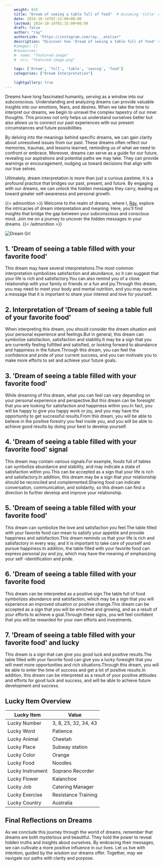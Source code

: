 ```yaml
---
    weight: 615
    title: "Dream of seeing a table full of food"  # Assuming 'title' column exists
    date: 2024-10-14T02:15:00+08:00
    lastmod: 2024-10-14T02:15:00+08:00
    draft: false
    author: "ray"
    authorLink: "https://instagram.com/ray._.atelier"
    description: "Discover how 'Dream of seeing a table full of food' can interpret your future and uncover its significant meanings in your life."
    #images: []
    #resources:
    #- name: "featured-image"
    #  src: "featured-image.png"
    
    tags: ['Dream', 'full', 'table', 'seeing', 'food']
    categories: ["Dream Interpretation"]
    
    lightgallery: true
---
```

    
Dreams have long fascinated humanity, serving as a window into our subconscious. Understanding and analyzing dreams can provide valuable insights into our emotions, fears, and desires. When we take the time to interpret our dreams, we begin to unravel the complex tapestry of our inner thoughts. This process not only helps us understand ourselves better but also allows us to connect our past experiences with our present circumstances and future possibilities.

By delving into the meanings behind specific dreams, we can gain clarity about unresolved issues from our past. These dreams often reflect our memories, traumas, and lessons learned, reminding us of what we need to confront or embrace. Moreover, dreams can serve as a guide for our future, revealing our aspirations and potential paths we may take. They can provide warnings or encouragement, nudging us toward decisions that align with our true selves.

Ultimately, dream interpretation is more than just a curious pastime; it is a profound practice that bridges our past, present, and future. By engaging with our dreams, we can unlock the hidden messages they carry, leading us toward greater self-awareness and personal growth.

{{< admonition >}}
Welcome to the realm of dreams, where I, [Ray](https://instagram.com/ray._.atelier), explore the intricacies of dream interpretation and meaning. Here, you’ll find insights that bridge the gap between your subconscious and conscious mind. Join me on a journey to uncover the hidden messages in your dreams.
{{< /admonition >}}

![Dream Grl](https://cdn.pixabay.com/photo/2017/11/02/03/35/gothic-2910057_1280.jpg "Dream Grl")

## 1. 'Dream of seeing a table filled with your favorite food'
This dream may have several interpretations.The most common interpretation symbolizes satisfaction and abundance, so it can suggest that your life is rich and satisfactory.You can also remind you of a close relationship with your family or friends or a fun and joy.Through this dream, you may need to meet your body and mental nutrition, and you may receive a message that it is important to share your interest and love for yourself.

## 2. Interpretation of 'Dream of seeing a table full of your favorite food'
When interpreting this dream, you should consider the dream situation and your personal experience and feelings.But in general, this dream can symbolize satisfaction, satisfaction and stability.It may be a sign that you are currently feeling fulfilled and satisfied, or looking forward to abundance and happiness in the future.Through this dream, you can feel the confidence and pride of your current success, and you can motivate you to make more efforts to set and achieve your future goals.

## 3. 'Dream of seeing a table filled with your favorite food'
While dreaming of this dream, what you can feel can vary depending on your personal experience and perspective.But this dream can be foresight that you are looking for satisfaction and happiness within you.In fact, you will be happy to give you happy work or joy, and you may have the opportunity to get successful results.From this dream, you will be able to believe in the positive forestry you feel inside you, and you will be able to achieve good results by doing your best to develop yourself.

## 4. 'Dream of seeing a table filled with your favorite food' signal
This dream may contain various signals.For example, foods full of tables can symbolize abundance and stability, and may indicate a state of satisfaction within you.This can be accepted as a sign that your life is rich and satisfactory.In addition, this dream may be a sign that your relationship should be reconciled and complemented.Sharing food can indicate conversation, communication, and solidarity, so this dream can find a direction to further develop and improve your relationship.

## 5. 'Dream of seeing a table filled with your favorite food'
This dream can symbolize the love and satisfaction you feel.The table filled with your favorite food can mean to satisfy your appetite and provide happiness and satisfaction.This dream reminds us that your life is rich and satisfactory in every way, and it is important to take care of yourself and pursue happiness.In addition, the table filled with your favorite food can express personal joy and joy, which may have the meaning of emphasizing your self -identification and pride.

## 6. 'Dream of seeing a table filled with your favorite food
This dream can be interpreted as a positive sign.The table full of food symbolizes abundance and satisfaction, which may be a sign that you will experience an improved situation or positive change.This dream can be accepted as a sign that you will be enriched and growing, and as a result of your efforts to achieve a goal.Through these signs, you will feel confident that you will be rewarded for your own efforts and investments.

## 7. 'Dream of seeing a table filled with your favorite food' and lucky
This dream is a sign that can give you good luck and positive results.The table filled with your favorite food can give you a lucky foresight that you will meet more opportunities and rich situations.Through this dream, you will be able to enter the time of success and get a lot of positive results.In addition, this dream can be interpreted as a result of your positive attitudes and efforts for good luck and success, and will be able to achieve future development and success.

## Lucky Item Overview
| Lucky Item          | Value              |
|---------------|--------------------|
| Lucky Number        | 3, 8, 25, 32, 34, 43  |
| Lucky Word          | Patience |
| Lucky Animal        | Cheetah |
| Lucky Place         | Subway station     |
| Lucky Color         | Orange     |
| Lucky Food          | Noodles      |
| Lucky Instrument    | Soprano Recorder |
| Lucky Flower        | Kalanchoe    |
| Lucky Job           | Catering Manager       |
| Lucky Exercise      | Resistance Training  |
| Lucky Country       | Australia    |


##  Final Reflections on Dreams

As we conclude this journey through the world of dreams, remember that dreams are both mysterious and beautiful. They hold the power to reveal hidden truths and insights about ourselves. By embracing their messages, we can cultivate a more positive influence in our lives. Let us live with intention, guided by the wisdom our dreams offer. Together, may we navigate our paths with clarity and purpose.
